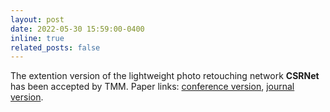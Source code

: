 ```yaml
---
layout: post
date: 2022-05-30 15:59:00-0400
inline: true
related_posts: false
---
```


The extention version of the lightweight photo retouching network **CSRNet** has been accepted by TMM. Paper links: [conference version](https://link.springer.com/chapter/10.1007/978-3-030-58601-0_40), [journal version](https://arxiv.org/abs/2104.06279).